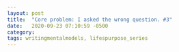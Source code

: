 ```yaml
---
layout: post
title:  "Core problem: I asked the wrong question. #3"
date:   2020-09-23 07:10:59 -0500
category: 
tags: writingmentalmodels, lifespurpose_series
---
```

